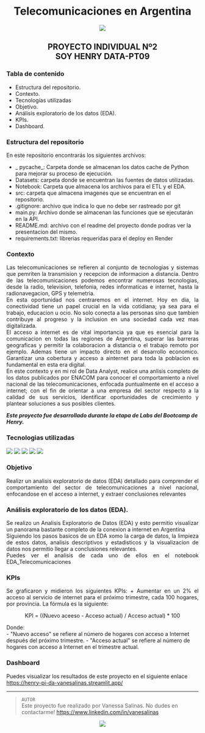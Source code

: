 # <h1 align=center> **Telecomunicaciones en Argentina** </h1>
<p align="center"><img src='/src/img/portada.png'></p>

## <p align="center">PROYECTO INDIVIDUAL Nº2<br/>SOY HENRY DATA-PT09</p>

### Tabla de contenido
+	Estructura del repositorio.
+	Contexto.
+	Tecnologías utilizadas
+	Objetivo.
+	Análisis exploratorio de los datos (EDA).
+	KPIs.
+	Dashboard.

### Estructura del repositorio ###

En este repositorio encontrarás los siguientes archivos:

+ _ pycache_: Carpeta donde se almacenan los datos cache de Python para mejorar su proceso de ejecución.
+ Datasets: carpeta donde se encuentran las fuentes de datos utilizadas.
+ Notebook: Carpeta que almacena los archivos para el ETL y el EDA.
+ src: carpeta que almacena imagenes que se encuentran en el repositorio.
+ .gitignore: archivo que indica lo que no debe ser rastreado por git
+ main.py: Archivo donde se almacenan las funciones que se ejecutarán en la API.
+ README.md: archivo con el readme del proyecto donde podras ver la presentacion del mismo.
+ requirements.txt: librerias requeridas para el deploy en Render

### Contexto

<p align="justify">Las telecomunicaciones se refieren al conjunto de tecnologias y sistemas que pemriten la transmision y recepcion de informacion a distancia. Dentro de las telecomunicaciones podemos encontrar numerosas tecnologias, desde la radio, television, telefonia, redes informaticas e internet, hasta la radionavegacion, GPS y telemetria.<br/>
   En esta oportunidad nos centraremos en el internet. Hoy en dia, la conectividad tiene un papel crucial en la vida cotidiana; ya sea para el trabajo, educacion u ocio. No solo conecta a las personas sino que tambien contribuye al progreso y la inclusion en una sociedad cada vez mas digitalizada.<br/>
   El acceso a internet es de vital importancia ya que es esencial para la comunicacion en todas las regiones de Argentina, superar las barreras geograficas y permitir la colaboracion a distancia o el trabajo remoto por ejemplo. Ademas tiene un impacto directo en el desarrollo economico. Garantizar una cobertura y acceso a ainternet para toda la poblacion es fundamental en esta era digital.<br/>
   En este contexto y en mi rol de Data Analyst, realice una anlisis completo de los datos publicados por ENACOM para conocer el comportamiento a nivel nacional de las telecomunicaciones, enfocada puntualmente en el acceso a internet; con el fin de orientar a una empresa del sector respecto a la calidad de sus servicios, identificar oportunidades de crecimiento y plantear soluciones a sus posibles clientes.<br/></p>

***Este proyecto fue desarrollado durante la etapa de Labs del Bootcamp de Henry.*** 

### Tecnologias utilizadas
<div>
  <img src="./src/img/imagen1 - copia.png">
  <img src="./src/img/imagen2 - copia.png">
  <img src="./src/img/imagen3 - copia.png">
  <img src="./src/img/imagen4 - copia.png">
  <img src="./src/img/imagen5 - copia.png">
</div>

### Objetivo

<p align="justify">Realizr un analisis exploratorio de datos (EDA) detallado para comprender el comportamiento del sector de telecomunicaciones a nivel nacional, enfocandose en el acceso a internet, y extraer conclusiones relevantes</p>  

### Análisis exploratorio de los datos (EDA). ###

<p align="justify"> Se realizo un Analisis Exploratorio de Datos (EDA) y esto permitio visualizar un panorama bastante completo de la conexion a internet en Argentina<br/>
   Siguiendo los pasos basicos de un EDA xomo la carga de datos, la limpieza de estos datos, analisis descriptivos y estadisticos y la visualizacion de datos nos permitio llegar a conclusiones relevantes.<br/>
   Puedes ver el analisis de cada uno de ellos en el notebook EDA_Telecomunicaciones</p>

### KPIs ###

<p align="justify"> Se graficaron y midieron los siguientes KPIs:
   + Aumentar en un 2% el acceso al servicio de internet para el próximo trimestre, cada 100 hogares, por provincia. La fórmula es la siguiente:<br/></p>
         <p align="center">KPI = ((Nuevo aceeso - Acceso actual) / Acceso actual) * 100<br/></p>   
Donde:<br/>
-	"Nuevo acceso" se refiere al número de hogares con acceso a Internet después del próximo trimestre.
-	"Acceso actual" se refiere al número de hogares con acceso a Internet en el trimestre actual.

### Dashboard ###

Puedes visualizar los resultados de este proyecto en el siguiente enlace https://henry-pi-da-vanesalinas.streamlit.app/ </p>  

<hr> 

> `AUTOR`<br>
Este proyecto fue realizado por Vanessa Salinas. No dudes en contactarme! https://www.linkedin.com/in/vanesalinas

<p align="center"><img src=https://d31uz8lwfmyn8g.cloudfront.net/Assets/logo-henry-white-lg.png></p>
